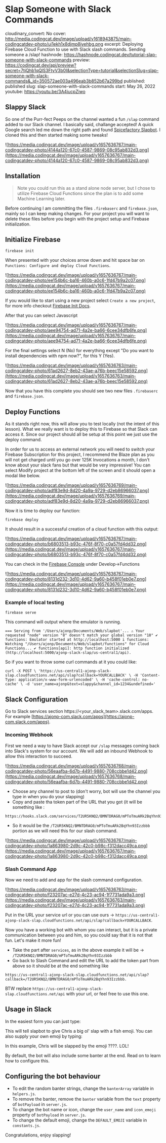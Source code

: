 # Slap Someone with Slack Commands

cloudinary_convert: No
cover: http://media.codingcat.dev/image/upload/v1618943875/main-codingcatdev-photo/ui1ekh1x8djmp8jyehbg.png
excerpt: Deploying Firebase Cloud Function to use with Slack slash commands. Sending someone a /slap!
hashnode: https://hashnode.codingcat.dev/tutorial-slap-someone-with-slack-commands
preview: https://codingcat.dev/api/preview?secret=7tjQhb1qQlS3FtyV3b0I&selectionType=tutorial&selectionSlug=slap-someone-with-slack-commands&_id=350572ae003a496eab3b852b67a299bd
published: published
slug: slap-someone-with-slack-commands
start: May 26, 2022
youtube: https://youtu.be/3A4iucpZiwo

## Slappy Slack

So one of the Purr-fect Peeps on the channel wanted a fun `/slap` command added to our Slack channel. I basically said, challange accepted! A quick Google search led me down the right path and found [Spicefactory Slapbot](https://spicefactory.co/blog/2015/12/09/slapbot-for-slack-good-old-slap-available-again/). I cloned this and then started making some tweaks!

![https://media.codingcat.dev/image/upload/v1657636767/main-codingcatdev-photo/4144a120-67c0-4587-9869-08c95ab832d3.png](https://media.codingcat.dev/image/upload/v1657636767/main-codingcatdev-photo/4144a120-67c0-4587-9869-08c95ab832d3.png)

## Installation

> 
> 
> 
> Note you could run this as a stand alone node server, but I chose to utilize Firebase Cloud Functions since the plan is to add some Machine Learning later.
> 

Before continuing I am committing the files `.firebaserc` and `firebase.json`, mainly so I can keep making changes. For your project you will want to delete these files before you begin with the project setup and Firebase initialization.

## Initialize Firebase

```
firebase init

```

When presented with your choices arrow down and hit space bar on `Functions: Configure and deploy Cloud Functions`.

![https://media.codingcat.dev/image/upload/v1657636767/main-codingcatdev-photo/ee154b6c-ba16-460b-a0c6-1fd47b9a2c07.png](https://media.codingcat.dev/image/upload/v1657636767/main-codingcatdev-photo/ee154b6c-ba16-460b-a0c6-1fd47b9a2c07.png)

If you would like to start using a new project select `Create a new project`, for more info checkout [Firebase Init Docs](https://firebase.google.com/docs/cli).

After that you can select Javascript

![https://media.codingcat.dev/image/upload/v1657636767/main-codingcatdev-photo/aee94754-ad71-4a2e-ba66-6cee34dfb6fe.png](https://media.codingcat.dev/image/upload/v1657636767/main-codingcatdev-photo/aee94754-ad71-4a2e-ba66-6cee34dfb6fe.png)

For the final settings select N (No) for everything except "Do you want to install dependencies with npm now?", for this Y (Yes).

![https://media.codingcat.dev/image/upload/v1657636763/main-codingcatdev-photo/61ad2627-8eb2-43ae-a76b-beec15e58592.png](https://media.codingcat.dev/image/upload/v1657636763/main-codingcatdev-photo/61ad2627-8eb2-43ae-a76b-beec15e58592.png)

Now that you have this complete you should see two new files `.firebaserc` and `firebase.json`.

## Deploy Functions

As it stands right now, this will allow you to test locally (not the intent of this lesson). What we really want is to deploy this to Firebase so that Slack can access it. Since our project should all be setup at this point we just use the deploy command.

In order for us to access an external network you will need to switch your Firebase Subscription for this project, I recommend the Blaze plan as you will not get charged until you go over 125K Invocations a month, I don't know about your slack fans but that would be very impressive! You can select Modify project at the bottom left of the screen and it should open a modal like below.

![https://media.codingcat.dev/image/upload/v1657636769/main-codingcatdev-photo/adf83e9d-8d20-4a9a-9729-d2eb86966037.png](https://media.codingcat.dev/image/upload/v1657636769/main-codingcatdev-photo/adf83e9d-8d20-4a9a-9729-d2eb86966037.png)

Now it is time to deploy our function:

```
firebase deploy

```

It should result in a successful creation of a cloud function with this output:

![https://media.codingcat.dev/image/upload/v1657636767/main-codingcatdev-photo/b6803513-b93c-476f-8f70-c0a57fd4dd32.png](https://media.codingcat.dev/image/upload/v1657636767/main-codingcatdev-photo/b6803513-b93c-476f-8f70-c0a57fd4dd32.png)

You can check in the [Firebase Console](https://console.firebase.com/) under Develop->Functions

![https://media.codingcat.dev/image/upload/v1657636767/main-codingcatdev-photo/8131d232-3d10-4d62-9a60-b458f01eb0e7.png](https://media.codingcat.dev/image/upload/v1657636767/main-codingcatdev-photo/8131d232-3d10-4d62-9a60-b458f01eb0e7.png)

### Example of local testing

```
firebase serve

```

This command will output where the emulator is running.

```
=== Serving from '/Users/ajonp/Documents/Web/slapbot'... ⚠ Your requested "node" version "8" doesn't match your global version "10" ✔ functions: Emulator started at http://localhost:5000 i functions: Watching "/Users/ajonp/Documents/Web/slapbot/functions" for Cloud Functions... ✔ functions[api]: http function initialized (http://localhost:5000/ajonp-slack-slap/us-central1/api).

```

So if you want to throw some curl commands at it you could like:

```
curl -X POST \ 'https://us-central1-ajonp-slack-slap.cloudfunctions.net/api/slap?callback=YOURCALLBACK' \ -H 'Content-Type: application/x-www-form-urlencoded' \ -H 'cache-control: no-cache' \ -d 'user_name=ajonp&text=slappy&channel_id=1234&undefined='

```

## Slack Configuration

Go to Slack services section https://<your_slack_team>.slack.com/apps. For example [https://ajonp-com.slack.com/apps](https://ajonp-com.slack.com/apps).

### Incoming Webhook

First we need a way to have Slack accept our `/slap` messages coming back into Slack's system for our account. We will add an inbound Webhook to allow this interaction to succeed.

![https://media.codingcat.dev/image/upload/v1657636768/main-codingcatdev-photo/56eaafba-6d7b-4491-9880-708ccbbe1d42.png](https://media.codingcat.dev/image/upload/v1657636768/main-codingcatdev-photo/56eaafba-6d7b-4491-9880-708ccbbe1d42.png)

- Choose any channel to post to (don't worry, bot will use the channel you type in when you do your slapping)
- Copy and paste tha token part of the URL that you got (it will be something like :

```
https://hooks.slack.com/services/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

```

- So it would be the `/T2UR5KNQ2/BMNTDRAG0/mPToTmuARk2BqYhn93Izzbbb` portion as we will need this for our slash command.

![https://media.codingcat.dev/image/upload/v1657636767/main-codingcatdev-photo/1a863980-2d9c-42c0-b98c-f312dacc49ca.png](https://media.codingcat.dev/image/upload/v1657636767/main-codingcatdev-photo/1a863980-2d9c-42c0-b98c-f312dacc49ca.png)

### Slash Command App

Now we need to add and app for the slash command configuration.

![https://media.codingcat.dev/image/upload/v1657636763/main-codingcatdev-photo/f23207ac-e27d-4c23-ac94-1f7731ada9a3.png](https://media.codingcat.dev/image/upload/v1657636763/main-codingcatdev-photo/f23207ac-e27d-4c23-ac94-1f7731ada9a3.png)

Put in the URL your service url or you can use ours -> `https://us-central1-ajonp-slack-slap.cloudfunctions.net/api/slap?callback=YOURCALLBACK`.

Now you have a working bot with whom you can interact, but it is a private communication between you and him, so you could say that it is not that fun. Let's make it more fun!

- Take the part after `services`, as in the above example it will be -> `/T2UR5KNQ2/BMNTDRAG0/mPToTmuARk2BqYhn93Izzbbb`
- Go back to Slash Command and edit the URL to add the token part from above so it should be at the end something like

```
https://us-central1-ajonp-slack-slap.cloudfunctions.net/api/slap?callback=/T2UR5KNQ2/BMNTDRAG0/mPToTmuARk2BqYhn93Izzbbb.

```

BTW replace `https://us-central1-ajonp-slack-slap.cloudfunctions.net/api` with your url, or feel free to use this one.

## Usage in Slack

In the easiest form you can just type:

This will tell slapbot to give Chris a big ol' slap with a fish emoji. You can also supply your own emoji by typing:

In this example, Chris will be slapped by the emoji ????. LOL!

By default, the bot will also include some banter at the end. Read on to learn how to configure this.

## Configuring the bot behaviour

- To edit the random banter strings, change the `banterArray` variable in `helpers.js`.
- To remove the banter, remove the `banter` variable from the `text` property of `botPayload` in `server.js`.
- To change the bot name or icon, change the `user_name` and `icon_emoji` property of `botPayload` in `server.js`.
- To change the default emoji, change the `DEFAULT_EMOJI` variable in `constants.js`.

Congratulations, enjoy slapping!